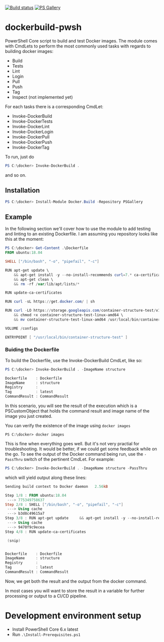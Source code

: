 [![Build status](https://api.travis-ci.com/3shapeAS/dockerbuild-pwsh.svg?branch=master)](https://travis-ci.com/3shapeAS/dockerbuild-pwsh)
[![PS Gallery](https://img.shields.io/badge/install-PS%20Gallery-blue.svg)](https://www.powershellgallery.com/packages/Docker.Build/)

# dockerbuild-pwsh

PowerShell Core script to build and test Docker images.
The module comes with CmdLets to perform the most commonly used tasks with regards to building docker images:

- Build
- Tests
- Lint
- Login
- Pull
- Push
- Tag
- Inspect (not implemented yet)

For each tasks there is a corresponding CmdLet:

- Invoke-DockerBuild
- Invoke-DockerTests
- Invoke-DockerLint
- Invoke-DockerLogin
- Invoke-DockerPull
- Invoke-DockerPush
- Invoke-DockerTag

To run, just do

```powershell
PS C:\docker> Invoke-DockerBuild .
```
and so on.


## Installation

```powershell
PS C:\docker> Install-Module Docker.Build -Repository PSGallery
```

## Example
In the following section we'll cover how to use the module to add testing and linting to an existing Dockerfile. I am assuming you repository looks like this at the moment:

```powershell
PS C:\docker> Get-Content .\Dockerfile
FROM ubuntu:18.04

SHELL ["/bin/bash", "-o", "pipefail", "-c"]

RUN apt-get update \
    && apt-get install -y --no-install-recommends curl=7.* ca-certificates=* \
    && apt-get clean \
    && rm -rf /var/lib/apt/lists/*

RUN update-ca-certificates

RUN curl -sL https://get.docker.com/ | sh

RUN curl -LO https://storage.googleapis.com/container-structure-test/v1.8.0/container-structure-test-linux-amd64 \
    && chmod +x container-structure-test-linux-amd64 \
    && mv container-structure-test-linux-amd64 /usr/local/bin/container-structure-test

VOLUME /configs

ENTRYPOINT [ "/usr/local/bin/container-structure-test" ]
```

### Buiding the Dockerfile
To build the Dockerfile, use the Invoke-DockerBuild CmdLet, like so:

```powershell
PS C:\docker> Invoke-DockerBuild . -ImageName structure

Dockerfile    : Dockerfile
ImageName     : structure
Registry      :
Tag           : latest
CommandResult : CommandResult
```
In this scenario, you will see the result of the execution which is a PSCustomObject that holds the command result and image name of the image you just created.

You can verify the existence of the image using `docker images`
```
PS C:\docker> docker images
```

This is fine when everything goes well. But it's not very practial for troubleshooting. It would be better, if we could get some feedback while on the go.
To see the output of the Docker command being run, use the `-PassThru` switch of the pertinent CmdLet.
For example:

```powershell
PS C:\docker> Invoke-DockerBuild . -ImageName structure -PassThru
```
which will yield output along these lines:

```powershell
Sending build context to Docker daemon   2.56kB

Step 1/8 : FROM ubuntu:18.04
 ---> 775349758637
Step 2/8 : SHELL ["/bin/bash", "-o", "pipefail", "-c"]
 ---> Using cache
 ---> b3d8c49615a7
Step 3/8 : RUN apt-get update     && apt-get install -y --no-install-recommends curl=7.* ca-certificates=*     && apt-get clean     && rm -rf /var/lib/apt/lists/*
 ---> Using cache
 ---> 9470f9c9ecea
Step 4/8 : RUN update-ca-certificates

 (snip)


Dockerfile    : Dockerfile
ImageName     : structure
Registry      :
Tag           : latest
CommandResult : CommandResult
```

Now, we get both the result and the output from the docker command.

In most cases you will want to store the result in a variable for further processing or output to a CI/CD pipeline.



# Development environment setup

* Install PowerShell Core 6.x latest
* Run `.\Install-Prerequisites.ps1`
